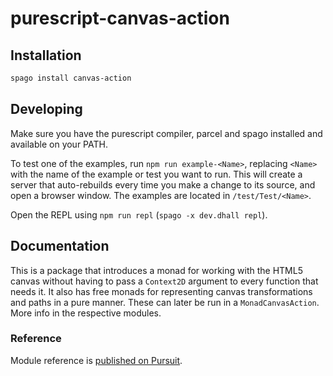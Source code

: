 # purescript-canvas-action

## Installation

```sh
spago install canvas-action
```

## Developing

Make sure you have the purescript compiler, parcel and spago installed and
available on your PATH.

To test one of the examples, run `npm run example-<Name>`, replacing `<Name>`
with the name of the example or test you want to run. This will create a
server that auto-rebuilds every time you make a change to its source, and open a
browser window. The examples are located in `/test/Test/<Name>`.

Open the REPL using `npm run repl` (`spago -x dev.dhall repl`).

## Documentation

This is a package that introduces a monad for working with the HTML5 canvas
without having to pass a `Context2D` argument to every function that needs it.
It also has free monads for representing canvas transformations and paths in a
pure manner. These can later be run in a `MonadCanvasAction`. More info in the
respective modules.

### Reference

Module reference is [published on Pursuit](http://pursuit.purescript.org/packages/purescript-canvas-action).
